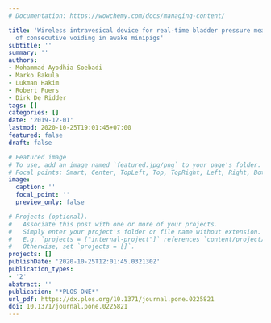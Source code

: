 ```yaml
---
# Documentation: https://wowchemy.com/docs/managing-content/

title: 'Wireless intravesical device for real-time bladder pressure measurement: Study
  of consecutive voiding in awake minipigs'
subtitle: ''
summary: ''
authors:
- Mohammad Ayodhia Soebadi
- Marko Bakula
- Lukman Hakim
- Robert Puers
- Dirk De Ridder
tags: []
categories: []
date: '2019-12-01'
lastmod: 2020-10-25T19:01:45+07:00
featured: false
draft: false

# Featured image
# To use, add an image named `featured.jpg/png` to your page's folder.
# Focal points: Smart, Center, TopLeft, Top, TopRight, Left, Right, BottomLeft, Bottom, BottomRight.
image:
  caption: ''
  focal_point: ''
  preview_only: false

# Projects (optional).
#   Associate this post with one or more of your projects.
#   Simply enter your project's folder or file name without extension.
#   E.g. `projects = ["internal-project"]` references `content/project/deep-learning/index.md`.
#   Otherwise, set `projects = []`.
projects: []
publishDate: '2020-10-25T12:01:45.032130Z'
publication_types:
- '2'
abstract: ''
publication: '*PLOS ONE*'
url_pdf: https://dx.plos.org/10.1371/journal.pone.0225821
doi: 10.1371/journal.pone.0225821
---
```

